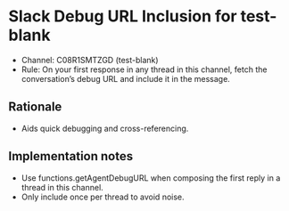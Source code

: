 # Slack Debug URL Inclusion for test-blank

- Channel: C08R1SMTZGD (test-blank)
- Rule: On your first response in any thread in this channel, fetch the conversation’s debug URL and include it in the message.

## Rationale
- Aids quick debugging and cross-referencing.

## Implementation notes
- Use functions.getAgentDebugURL when composing the first reply in a thread in this channel.
- Only include once per thread to avoid noise.
